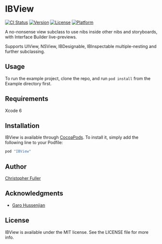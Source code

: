 # IBView

[![CI Status](http://img.shields.io/travis/JetpackPilots/IBView.svg?style=flat)](https://travis-ci.org/JetpackPilots/IBView)
[![Version](https://img.shields.io/cocoapods/v/IBView.svg?style=flat)](http://cocoapods.org/pods/IBView)
[![License](https://img.shields.io/cocoapods/l/IBView.svg?style=flat)](http://cocoapods.org/pods/IBView)
[![Platform](https://img.shields.io/cocoapods/p/IBView.svg?style=flat)](http://cocoapods.org/pods/IBView)

A no-nonsense view subclass to use nibs inside other nibs and storyboards,
with Interface Builder live-previews.

Supports UIView, NSView, IBDesignable,
IBInspectable multiple-nesting and further subclassing.

## Usage

To run the example project, clone the repo, and run `pod install` from the Example directory first.

## Requirements

Xcode 6

## Installation

IBView is available through [CocoaPods](http://cocoapods.org). To install
it, simply add the following line to your Podfile:

```ruby
pod "IBView"
```

## Author

[Christopher Fuller](http://github.com/chrisfuller)

## Acknowledgments

* [Garo Hussenjian](http://github.com/garohussenjian)

## License

IBView is available under the MIT license. See the LICENSE file for more info.
